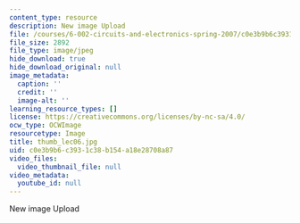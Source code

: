 ```yaml
---
content_type: resource
description: New image Upload
file: /courses/6-002-circuits-and-electronics-spring-2007/c0e3b9b6c3931c38b154a18e28708a87_thumb_lec06.jpg
file_size: 2892
file_type: image/jpeg
hide_download: true
hide_download_original: null
image_metadata:
  caption: ''
  credit: ''
  image-alt: ''
learning_resource_types: []
license: https://creativecommons.org/licenses/by-nc-sa/4.0/
ocw_type: OCWImage
resourcetype: Image
title: thumb_lec06.jpg
uid: c0e3b9b6-c393-1c38-b154-a18e28708a87
video_files:
  video_thumbnail_file: null
video_metadata:
  youtube_id: null
---
```

New image Upload